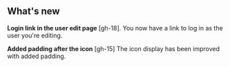 ## What's new

**Login link in the user edit page** [gh-18]. You now have a link to log in as the user you're editing.

**Added padding after the icon** [gh-15] The icon display has been improved with added padding.